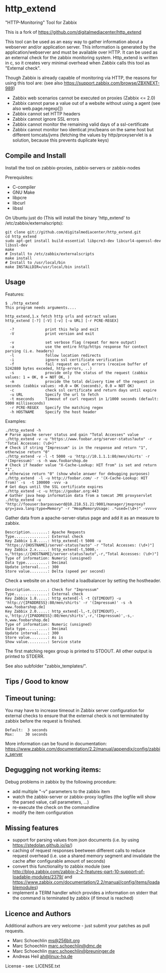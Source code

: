 http\_extend
===========

"HTTP-Monitoring" Tool for Zabbix

This is a fork of https://github.com/digitalmediacenter/http_extend 

This tool can be used as an easy way to gather information about a webserver and/or application server. This information is generated by the application/webserver and must be available over HTTP.
It can be used as an external check for the zabbix monitoring system.
Http\_extend is written in c, so it creates very minimal overhead when Zabbix calls this tool as "External check".

Though Zabbix is already capable of monitoring via HTTP, the reasons for using this tool are:
(see also https://support.zabbix.com/browse/ZBXNEXT-989)

 * Zabbix web scenarios cannot be executed on proxies (Zabbix <= 2.0)
 * Zabbix cannot parse a value out of a website without using a agent (see also web.page.regexp[])
 * Zabbix cannot set HTTP headers
 * Zabbix cannot ignore SSL errors
 * Zabbix cannot monitor the remaining valid days of a  ssl-certificate
 * Zabbix cannot monitor two identicat jmx/beans on the same host but different tomcats/jvms (fetching the values by http/proxyservlet is a solution, because this prevents duplicate keys)


Compile and Install
-------------------

Install the tool on zabbix-proxies, zabbix-servers or zabbix-nodes

Prerequisites:
 * C-compiler
 * GNU Make
 * libpcre
 * libcurl
 * libssl

On Ubuntu just do
(This will install the binary 'http\_extend' to /etc/zabbix/externalscripts):
```
git clone git://github.com/digitalmediacenter/http_extend.git
cd http_extend
sudo apt-get install build-essential libpcre3-dev libcurl4-openssl-dev libssl-dev
make
# Install to /etc/zabbix/externalscripts
make install
# Install to /usr/local/bin
make INSTALLDIR=/usr/local/bin install
```

Usage
-----

Features:
```
$ ./http_extend 
This program needs arguments....

http_extend,1.x fetch http urls and extract values
http_extend [-?] [-V] [-v] [-u URL] [-r PCRE-REGEX]

  -?              print this help and exit
  -V              print version and exit

  -v              set verbose flag (repeat for more output)
  -a              use the entire http/https response for contect parsing (i.e. headers)
  -l              follow location redirects
  -i              ignore ssl certificate verification
  -f              fail request on curl errors (receive buffer of 5242880 bytes exceded, http-errors, ..)
  -s              provide only the status of the request (zabbix values: 1 = OK, 0 = NOT OK, )
  -m              provide the total delivery time of the request in seconds (zabbix values: >0.0 = OK (seconds), 0.0 = NOT OK)
  -c              check ssl certificate and return days until expire
  -u URL          Specify the url to fetch
  -t mseconds     Timeout of curl request in 1/1000 seconds (default: 5000 milliseconds)
  -r PCRE-REGEX   Specify the matching regex
  -h HOSTNAME     Specify the host header
```

Examples:
```
./http_extend -h
# Parse apache server status and gain "Total Accesses" value
./http_extend -v -u "https://www.foobar.org/server-status?auto" -r "Total Accesses: (\d+)"
# Check if string "Impressum" is in the response and return "1", otherwise return "0"
./http_extend -v -l -t 5000 -u 'http://10.1.1.1:80/men/shirts' -r '(Impressum)' -s -h www.foobarshop.de
# Check if header value "X-Cache-Lookup: HIT from" is set and return "1", 
# otherwise return "0" (show whole answer for debugging purposes)
./http_extend  -l -u http://foobar.com/ -r '(X-Cache-Lookup: HIT from)' -s  -t 100000 -vvv -a
# Get days until the SSL certificate expires
./http_extend -c -u https://goobar.org:443
# Gather java heap information data from a tomcat JMX proxyservlet
./http_extend -u "http://foouser:barpassword@10.218.51.21:9001/manager/jmxproxy?qry=java.lang:type=Memory" -r "HeapMemoryUsage: .*used=(\d+)" -vvvvv
```

Gather data from a apache-server-status page and add it as an measure to zabbix.
```
Description........: Apache Requests
Type...............: External check
Key Zabbix 1.8.....: http_extend[-t 5000 -u "https://{HOSTNAME}/server-status?auto" -r "Total Accesses: (\d+)"]
Key Zabbix 2.x.....: http_extend[-t,5000,-u,"https://{HOSTNAME}/server-status?auto",-r,"Total Accesses: (\d+)"]
Type of information: Numeric (unsigned)
Data type..........: Decimal
Update interval....: 300
Store value........: Delta (speed per second)
```

Check a website on a host behind a loadbalancer by setting the hostheader.
```
Description........: Check for "Impressum"
Type...............: External check
Key Zabbix 1.8.....: http_extend[-l -t {$TIMEOUT} -u 'http://{IPADDRESS}:80/men/shirts' -r '(Impressum)' -s -h www.foobarshop.de]
Key Zabbix 2.0.....: http_extend[-l,-t,{$TIMEOUT},-u,'http://{IPADDRESS}:80/men/shirts',-r,'(Impressum)',-s,-h,www.foobarshop.de]
Type of information: Numeric (unsigned)
Data type..........: Decimal
Update interval....: 300
Store value........: As is
Show value.........: Service state
```

The first matching regex group is printed to STDOUT. All other output is printed to STDERR.

See also subfolder "zabbix\_templates/".

Tips / Good to know
-------------------

## Timeout tuning:

You may have to increase timeout in Zabbix server configuration for external checks to ensure that the external check is not terminated by zabbix before the request is finished.
```
Default:  3 seconds
Max:     30 seconds
```
More information can be found in documentation: https://www.zabbix.com/documentation/2.2/manual/appendix/config/zabbix_server

## Degugging not working items:

Debug problems in zabbix by the following procedure:
- add multiple "-v" parameters to the zabbix item
- watch the zabbix-server or zabbix-proxy logfiles
  (the logfile will show the parsed value, call parameters, ...)
- re-execute the check on the commandline
- modify the item configuration


Missing features
----------------
- support for parsing values from json documents
  (i.e. by using https://stedolan.github.io/jq/)
- caching of request responses beetween different calls to reduce request overhead
  (i.e. use a shared memory segment and invalidate the cache after configurable amount of seconds)
- convert this functionality to zabbix module
  (see http://blog.zabbix.com/zabbix-2-2-features-part-10-support-of-loadable-modules/2379/ and
  https://www.zabbix.com/documentation/2.2/manual/config/items/loadablemodules)
- implement a TERM handler which provides a information on stderr that the command is terminated by zabbix
  (if timout is reached)

Licence and Authors
-------------------

Additional authors are very welcome - just submit your patches as pull requests.

 * Marc Schoechlin <ms@256bit.org>
 * Marc Schoechlin <marc.schoechlin@dmc.de>
 * Marc Schoechlin <marc.schoechlin@breuninger.de>
 * Andreas Heil <ah@linux-hq.de>

License - see: LICENSE.txt
